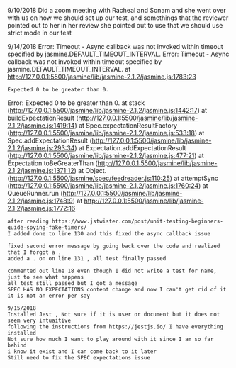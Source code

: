 9/10/2018 Did a zoom meeting with Racheal and Sonam and she went over with us on how we should set up our test, and somethings that the reviewer pointed out to her in her review 
she pointed out to use that we should use strict mode in our test

9/14/2018
Error: Timeout - Async callback was not invoked within timeout specified by jasmine.DEFAULT_TIMEOUT_INTERVAL.
Error: Timeout - Async callback was not invoked within timeout specified by jasmine.DEFAULT_TIMEOUT_INTERVAL.
    at http://127.0.0.1:5500/jasmine/lib/jasmine-2.1.2/jasmine.js:1783:23

    Expected 0 to be greater than 0.
Error: Expected 0 to be greater than 0.
    at stack (http://127.0.0.1:5500/jasmine/lib/jasmine-2.1.2/jasmine.js:1442:17)
    at buildExpectationResult (http://127.0.0.1:5500/jasmine/lib/jasmine-2.1.2/jasmine.js:1419:14)
    at Spec.expectationResultFactory (http://127.0.0.1:5500/jasmine/lib/jasmine-2.1.2/jasmine.js:533:18)
    at Spec.addExpectationResult (http://127.0.0.1:5500/jasmine/lib/jasmine-2.1.2/jasmine.js:293:34)
    at Expectation.addExpectationResult (http://127.0.0.1:5500/jasmine/lib/jasmine-2.1.2/jasmine.js:477:21)
    at Expectation.toBeGreaterThan (http://127.0.0.1:5500/jasmine/lib/jasmine-2.1.2/jasmine.js:1371:12)
    at Object.<anonymous> (http://127.0.0.1:5500/jasmine/spec/feedreader.js:110:25)
    at attemptSync (http://127.0.0.1:5500/jasmine/lib/jasmine-2.1.2/jasmine.js:1760:24)
    at QueueRunner.run (http://127.0.0.1:5500/jasmine/lib/jasmine-2.1.2/jasmine.js:1748:9)
    at http://127.0.0.1:5500/jasmine/lib/jasmine-2.1.2/jasmine.js:1772:16

    after reading https://www.jstwister.com/post/unit-testing-beginners-guide-spying-fake-timers/
    I added done to line 130 and this fixed the async callback issue 

    fixed second error message by going back over the code and realized that I forgot a . 
    added a . on on line 131 , all test finally passed  

    commented out line 18 even though I did not write a test for name, just to see what happens 
    all test still passed but I got a message 
    SPEC HAS NO EXPECTATIONS content change and now I can't get rid of it 
    it is not an error per say 

    9/15/2018
    Installed Jest , Not sure if it is user or document but it does not seem very intuaitive 
    following the instructions from https://jestjs.io/ I have everything installed
    Not sure how much I want to play around with it since I am so far behind 
    i know it exist and I can come back to it later 
    Still need to fix the SPEC expectations issue 